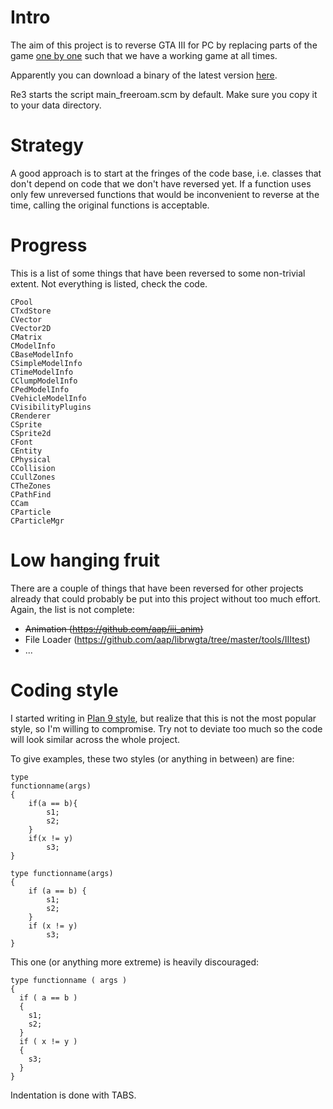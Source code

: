 # Intro

The aim of this project is to reverse GTA III for PC by replacing
parts of the game [one by one](https://en.wikipedia.org/wiki/Ship_of_Theseus)
such that we have a working game at all times.

Apparently you can download a binary of the latest version
[here](https://ci.appveyor.com/api/projects/aap/re3/artifacts/bin%2FReleaseCI%2Fre3.dll?branch=master).

Re3 starts the script main_freeroam.scm by default. Make sure you copy it to your data directory.

# Strategy

A good approach is to start at the fringes of the code base,
i.e. classes that don't depend on code that we don't have reversed yet.
If a function uses only few unreversed functions that would be inconvenient
to reverse at the time, calling the original functions is acceptable.

# Progress

This is a list of some things that have been reversed to some non-trivial extent.
Not everything is listed, check the code.

```
CPool
CTxdStore
CVector
CVector2D
CMatrix
CModelInfo
CBaseModelInfo
CSimpleModelInfo
CTimeModelInfo
CClumpModelInfo
CPedModelInfo
CVehicleModelInfo
CVisibilityPlugins
CRenderer
CSprite
CSprite2d
CFont
CEntity
CPhysical
CCollision
CCullZones
CTheZones
CPathFind
CCam
CParticle
CParticleMgr
```

# Low hanging fruit

There are a couple of things that have been reversed for other projects
already that could probably be put into this project without too much effort.
Again, the list is not complete:

* ~~Animation (https://github.com/aap/iii_anim)~~
* File Loader (https://github.com/aap/librwgta/tree/master/tools/IIItest)
* ...

# Coding style

I started writing in [Plan 9 style](http://man.cat-v.org/plan_9/6/style),
but realize that this is not the most popular style, so I'm willing to compromise.
Try not to deviate too much so the code will look similar across the whole project.

To give examples, these two styles (or anything in between) are fine:

```
type
functionname(args)
{
	if(a == b){
		s1;
		s2;
	}
	if(x != y)
		s3;
}

type functionname(args)
{
	if (a == b) {
		s1;
		s2;
	}
	if (x != y)
		s3;
}
```

This one (or anything more extreme) is heavily discouraged:

```
type functionname ( args )
{
  if ( a == b )
  {
    s1;
    s2;
  }
  if ( x != y )
  {
    s3;
  }
}
```

Indentation is done with TABS.

